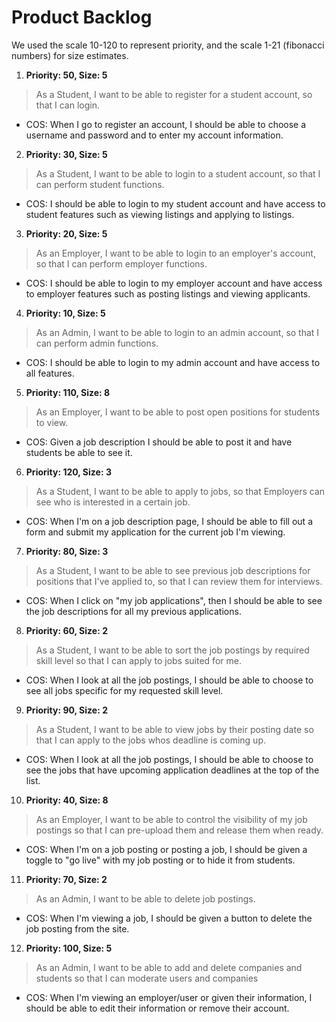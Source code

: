 # Product Backlog

We used the scale 10-120 to represent priority, and the scale 1-21 (fibonacci numbers) for size estimates.

1. **Priority: 50, Size: 5**  
> As a Student, I want to be able to register for a student account, so that I can login.  
- COS: When I go to register an account, I should be able to choose a username and password and to enter my account information.

2. **Priority: 30, Size: 5**  
> As a Student, I want to be able to login to a student account, so that I can perform student functions. 
- COS: I should be able to login to my student account and have access to student features such as viewing listings and applying to listings.

3. **Priority: 20, Size: 5**  
> As an Employer, I want to be able to login to an employer's account, so that I can perform employer functions.  
- COS: I should be able to login to my employer account and have access to employer features such as posting listings and viewing applicants.

4. **Priority: 10, Size: 5**
> As an Admin, I want to be able to login to an admin account, so that I can perform admin functions.
- COS: I should be able to login to my admin account and have access to all features.

5. **Priority: 110, Size: 8**  
> As an Employer, I want to be able to post open positions for students to view.
- COS: Given a job description I should be able to post it and have students be able to see it.

6. **Priority: 120, Size: 3**  
> As a Student, I want to be able to apply to jobs, so that Employers can see who is interested in a certain job.
- COS: When I'm on a job description page, I should be able to fill out a form and submit my application for the current job I'm viewing.

7. **Priority: 80, Size: 3**  
> As a Student, I want to be able to see previous job descriptions for positions that I've applied to, so that I can review them for interviews.
- COS: When I click on "my job applications", then I should be able to see the job descriptions for all my previous applications.

8. **Priority: 60, Size: 2**  
> As a Student, I want to be able to sort the job postings by required skill level so that I can apply to jobs suited for me. 
- COS: When I look at all the job postings, I should be able to choose to see all jobs specific for my requested skill level. 

9. **Priority: 90, Size: 2**  
> As a Student, I want to be able to view jobs by their posting date so that I can apply to the jobs whos deadline is coming up. 
- COS: When I look at all the job postings, I should be able to choose to see the jobs that have upcoming application deadlines at the top of the list.

10. **Priority: 40, Size: 8**  
> As an Employer, I want to be able to control the visibility of my job postings so that I can pre-upload them and release them when ready. 
- COS: When I'm on a job posting or posting a job, I should be given a toggle to "go live" with my job posting or to hide it from students. 

11. **Priority: 70, Size: 2**  
> As an Admin, I want to be able to delete job postings.
- COS: When I'm viewing a job, I should be given a button to delete the job posting from the site.

12. **Priority: 100, Size: 5**  
> As an Admin, I want to be able to add and delete companies and students so that I can moderate users and companies
- COS: When I'm viewing an employer/user or given their information, I should be able to edit their information or remove their account.
